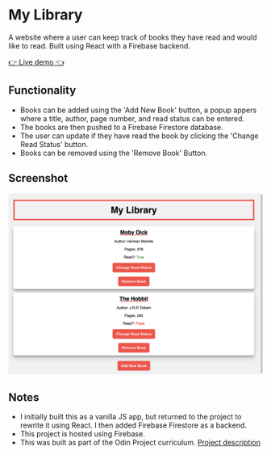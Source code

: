 # My Library

A website where a user can keep track of books they have read and would like to read. Built using React with a Firebase backend.

[👉 Live demo 👈](https://library-60e1f.web.app/)

## Functionality
  - Books can be added using the 'Add New Book' button, a popup appers where a title, author, page number, and read status can be entered.
  - The books are then pushed to a Firebase Firestore database.
  - The user can update if they have read the book by clicking the 'Change Read Status' button.
  - Books can be removed using the 'Remove Book' Button.

## Screenshot
![screenshot](/src/images/screenshot.png?raw=true)

## Notes
  - I initially built this as a vanilla JS app, but returned to the project to rewrite it using React. I then added Firebase Firestore as a backend.
  - This project is hosted using Firebase.
  - This was built as part of the Odin Project curriculum. [Project description](https://www.theodinproject.com/lessons/javascript-library)
